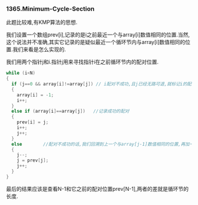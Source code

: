 ### 1365.Minimum-Cycle-Section

此题比较难,有KMP算法的思想.

我们设置一个数组prev[i],记录的是i之前最近一个与array[i]数值相同的位置.当然,这个说法并不准确,其实它记录的是疑似最近一个循环节内与array[i]数值相同的位置.我们来看是怎么实现的.

我们用两个指针j和i.指针j用来寻找指针i在之前循环节内的配对位置.
```cpp
while (i<N)
{
  if (j==0 && array[i]!=array[j]) // i配对不成功,且j已经无路可退,就标记i的配对是-1;放弃这个i,考虑下一轮的i++
  {
    array[i] = -1;
    i++;
  }
  else if (array[i]==array[j])   //记录成功的配对
  {
    prev[i] = j;
    i++;
    j++;
  }
  else        //配对不成功的话,我们回溯到上一个与array[j-1]数值相同的位置,再加一.
  {
    j--;
    j = prev[j];
    j++;
  }
}
```
最后的结果应该是查看N-1和它之前的配对位置prev[N-1],两者的差就是循环节的长度.
